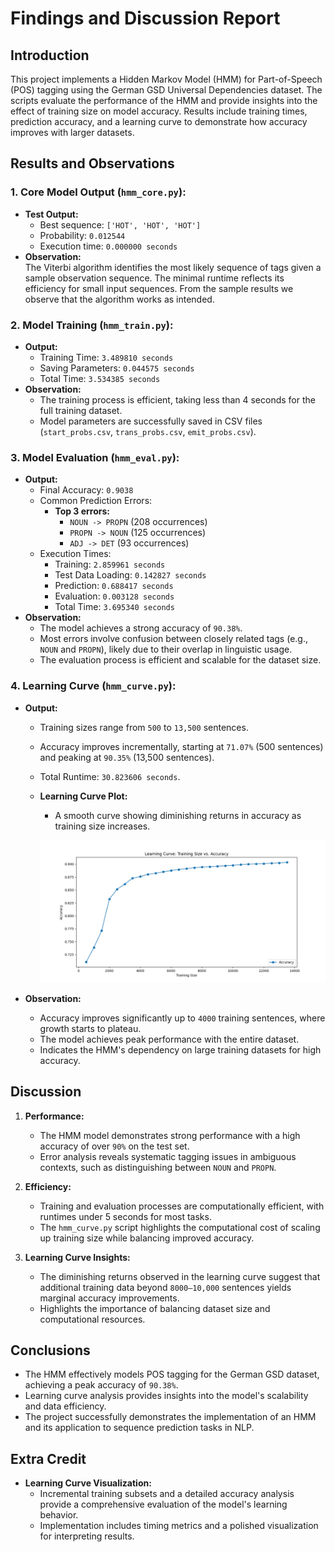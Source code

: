 # Findings and Discussion Report

## Introduction

This project implements a Hidden Markov Model (HMM) for Part-of-Speech (POS) tagging using the German GSD Universal Dependencies dataset. The scripts evaluate the performance of the HMM and provide insights into the effect of training size on model accuracy. Results include training times, prediction accuracy, and a learning curve to demonstrate how accuracy improves with larger datasets.

## Results and Observations

### 1. Core Model Output (`hmm_core.py`):
- **Test Output:**  
  - Best sequence: `['HOT', 'HOT', 'HOT']`  
  - Probability: `0.012544`  
  - Execution time: `0.000000 seconds`  
- **Observation:**  
  The Viterbi algorithm identifies the most likely sequence of tags given a sample observation sequence. The minimal runtime reflects its efficiency for small input sequences. From the sample results we observe that the algorithm works as intended.

### 2. Model Training (`hmm_train.py`):
- **Output:**  
  - Training Time: `3.489810 seconds`  
  - Saving Parameters: `0.044575 seconds`  
  - Total Time: `3.534385 seconds`  
- **Observation:**  
  - The training process is efficient, taking less than 4 seconds for the full training dataset.
  - Model parameters are successfully saved in CSV files (`start_probs.csv`, `trans_probs.csv`, `emit_probs.csv`).

### 3. Model Evaluation (`hmm_eval.py`):
- **Output:**
  - Final Accuracy: `0.9038`
  - Common Prediction Errors:  
    - **Top 3 errors:**
      - `NOUN -> PROPN` (208 occurrences)
      - `PROPN -> NOUN` (125 occurrences)
      - `ADJ -> DET` (93 occurrences)
  - Execution Times:  
    - Training: `2.859961 seconds`
    - Test Data Loading: `0.142827 seconds`
    - Prediction: `0.688417 seconds`
    - Evaluation: `0.003128 seconds`
    - Total Time: `3.695340 seconds`
- **Observation:**  
  - The model achieves a strong accuracy of `90.38%`.  
  - Most errors involve confusion between closely related tags (e.g., `NOUN` and `PROPN`), likely due to their overlap in linguistic usage.
  - The evaluation process is efficient and scalable for the dataset size.

### 4. Learning Curve (`hmm_curve.py`):
- **Output:**  
  - Training sizes range from `500` to `13,500` sentences.
  - Accuracy improves incrementally, starting at `71.07%` (500 sentences) and peaking at `90.35%` (13,500 sentences).  
  - Total Runtime: `30.823606 seconds`.
  - **Learning Curve Plot:**
    - A smooth curve showing diminishing returns in accuracy as training size increases.  

    ![Learning Curve](Figure_1.png)

- **Observation:**  
  - Accuracy improves significantly up to `4000` training sentences, where growth starts to plateau.  
  - The model achieves peak performance with the entire dataset.  
  - Indicates the HMM's dependency on large training datasets for high accuracy.

## Discussion

1. **Performance:**  
   - The HMM model demonstrates strong performance with a high accuracy of over `90%` on the test set.
   - Error analysis reveals systematic tagging issues in ambiguous contexts, such as distinguishing between `NOUN` and `PROPN`.

2. **Efficiency:**  
   - Training and evaluation processes are computationally efficient, with runtimes under 5 seconds for most tasks.
   - The `hmm_curve.py` script highlights the computational cost of scaling up training size while balancing improved accuracy.

3. **Learning Curve Insights:**  
   - The diminishing returns observed in the learning curve suggest that additional training data beyond `8000–10,000` sentences yields marginal accuracy improvements.
   - Highlights the importance of balancing dataset size and computational resources.

## Conclusions

- The HMM effectively models POS tagging for the German GSD dataset, achieving a peak accuracy of `90.38%`.
- Learning curve analysis provides insights into the model's scalability and data efficiency.
- The project successfully demonstrates the implementation of an HMM and its application to sequence prediction tasks in NLP.

## Extra Credit

- **Learning Curve Visualization:**  
  - Incremental training subsets and a detailed accuracy analysis provide a comprehensive evaluation of the model's learning behavior.
  - Implementation includes timing metrics and a polished visualization for interpreting results.
